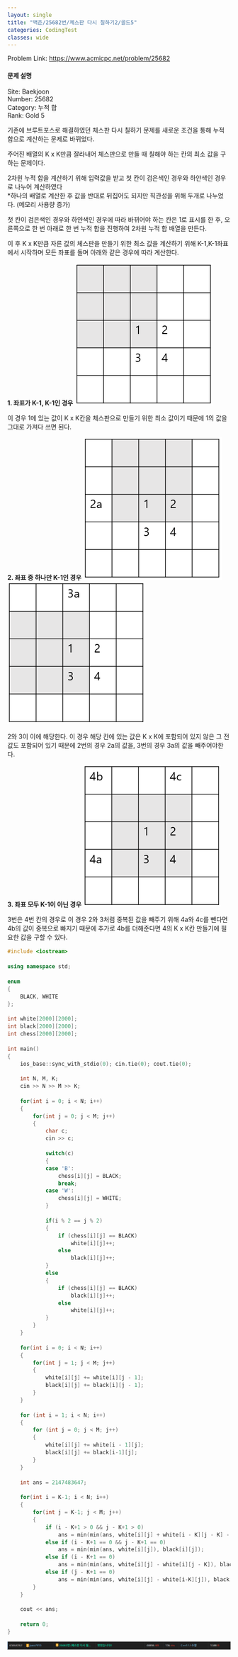 ```yaml
---
layout: single
title: "백준/25682번/체스판 다시 칠하기2/골드5"
categories: CodingTest
classes: wide
---
```


Problem Link: <https://www.acmicpc.net/problem/25682>

#### 문제 설명

Site: Baekjoon   
Number: 25682   
Category: 누적 합   
Rank: Gold 5

기존에 브루트포스로 해결하였던 체스판 다시 칠하기 문제를 새로운 조건을 통해 누적 합으로 계산하는 문제로 바뀌었다.

주어진 배열의 K x K만큼 잘라내어 체스판으로 만들 때 칠해야 하는 칸의 최소 값을 구하는 문제이다.

2차원 누적 합을 계산하기 위해 입력값을 받고 첫 칸이 검은색인 경우와 하얀색인 경우로 나누어 계산하였다   
*하나의 배열로 계산한 후 값을 반대로 뒤집어도 되지만 직관성을 위해 두개로 나누었다. (메모리 사용량 증가)

첫 칸이 검은색인 경우와 하얀색인 경우에 따라 바뀌어야 하는 칸은 1로 표시를 한 후, 오른쪽으로 한 번 아래로 한 번 누적 합을 진행하여 2차원 누적 합 배열을 만든다.

이 후 K x K만큼 자른 값의 체스판을 만들기 위한 최소 값을 계산하기 위해 K-1,K-1좌표에서 시작하며 모든 좌표를 돌며 아래와 같은 경우에 따라 계산한다.

**1. 좌표가 K-1, K-1인 경우**
![백준25682](/assets/images/CodingTest/백준25682번2.PNG)

이 경우 1에 있는 값이 K x K칸을 체스판으로 만들기 위한 최소 값이기 때문에 1의 값을 그대로 가져다 쓰면 된다.

**2. 좌표 중 하나만 K-1인 경우**
![백준25682](/assets/images/CodingTest/백준25682번3.PNG)
![백준25682](/assets/images/CodingTest/백준25682번4.PNG)

2와 3이 이에 해당한다. 이 경우 해당 칸에 있는 값은 K x K에 포함되어 있지 않은 그 전 값도 포함되어 있기 때문에 2번의 경우 2a의 값을, 3번의 경우 3a의 값을 빼주어야한다.

**3. 좌표 모두 K-1이 아닌 경우**
![백준25682](/assets/images/CodingTest/백준25682번5.PNG)

3번은 4번 칸의 경우로 이 경우 2와 3처럼 중복된 값을 빼주기 위해 4a와 4c를 뺀다면 4b의 값이 중복으로 빠지기 때문에 추가로 4b를 더해준다면 4의 K x K칸 만들기에 필요한 값을 구할 수 있다.

```cpp
#include <iostream>

using namespace std;

enum
{
	BLACK, WHITE
};

int white[2000][2000];
int black[2000][2000];
int chess[2000][2000];

int main()
{
	ios_base::sync_with_stdio(0); cin.tie(0); cout.tie(0);

	int N, M, K;
	cin >> N >> M >> K;

	for(int i = 0; i < N; i++)
	{
		for(int j = 0; j < M; j++)
		{
			char c;
			cin >> c;

			switch(c)
			{
			case 'B':
				chess[i][j] = BLACK;
				break;
			case 'W':
				chess[i][j] = WHITE;
			}

			if(i % 2 == j % 2)
			{
				if (chess[i][j] == BLACK)
					white[i][j]++;
				else
					black[i][j]++;
			}
			else
			{
				if (chess[i][j] == BLACK)
					black[i][j]++;
				else
					white[i][j]++;
			}
		}
	}

	for(int i = 0; i < N; i++)
	{
		for(int j = 1; j < M; j++)
		{
			white[i][j] += white[i][j - 1];
			black[i][j] += black[i][j - 1];
		}
	}

	for (int i = 1; i < N; i++)
	{
		for (int j = 0; j < M; j++)
		{
			white[i][j] += white[i - 1][j];
			black[i][j] += black[i-1][j];
		}
	}

	int ans = 2147483647;

	for(int i = K-1; i < N; i++)
	{
		for(int j = K-1; j < M; j++)
		{
			if (i - K+1 > 0 && j - K+1 > 0)
				ans = min(min(ans, white[i][j] + white[i - K][j - K] - white[i - K][j] - white[i][j - K]), black[i][j] + black[i - K][j - K] - black[i - K][j] - black[i][j - K]);
			else if (i - K+1 == 0 && j - K+1 == 0)
				ans = min(min(ans, white[i][j]), black[i][j]);
			else if (i - K+1 == 0)
				ans = min(min(ans, white[i][j] - white[i][j - K]), black[i][j] - black[i][j - K]);
			else if (j - K+1 == 0)
				ans = min(min(ans, white[i][j] - white[i-K][j]), black[i][j] - black[i-K][j]);
		}
	}

	cout << ans;

	return 0;
}
```

![백준25682](/assets/images/CodingTest/백준25682번.PNG)
